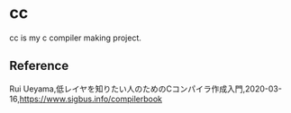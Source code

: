 # cc
cc is my c compiler making project.

## Reference  
Rui Ueyama,低レイヤを知りたい人のためのCコンパイラ作成入門,2020-03-16,https://www.sigbus.info/compilerbook
